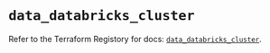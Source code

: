 # `data_databricks_cluster`

Refer to the Terraform Registory for docs: [`data_databricks_cluster`](https://registry.terraform.io/providers/databricks/databricks/1.33.0/docs/data-sources/cluster).
